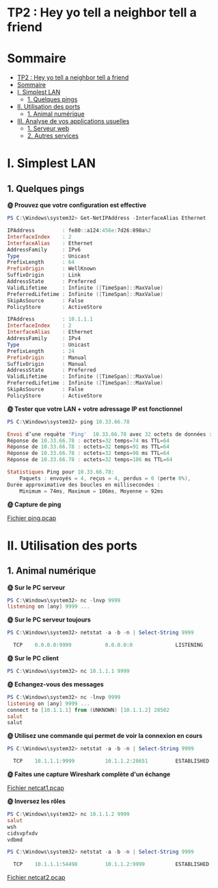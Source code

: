 # TP2 : Hey yo tell a neighbor tell a friend

# Sommaire

- [TP2 : Hey yo tell a neighbor tell a friend](#tp2--hey-yo-tell-a-neighbor-tell-a-friend)
- [Sommaire](#sommaire)
- [I. Simplest LAN](#i-simplest-lan)
  - [1. Quelques pings](#1-quelques-pings)
- [II. Utilisation des ports](#ii-utilisation-des-ports)
  - [1. Animal numérique](#1-animal-numérique)
- [III. Analyse de vos applications usuelles](#iii-analyse-de-vos-applications-usuelles)
  - [1. Serveur web](#1-serveur-web)
  - [2. Autres services](#2-autres-services)


# I. Simplest LAN

## 1. Quelques pings

**🌞 Prouvez que votre configuration est effective**

```powershell
PS C:\Windows\system32> Get-NetIPAddress -InterfaceAlias Ethernet

IPAddress         : fe80::a124:456e:7d26:898a%2
InterfaceIndex    : 2
InterfaceAlias    : Ethernet
AddressFamily     : IPv6
Type              : Unicast
PrefixLength      : 64
PrefixOrigin      : WellKnown
SuffixOrigin      : Link
AddressState      : Preferred
ValidLifetime     : Infinite ([TimeSpan]::MaxValue)
PreferredLifetime : Infinite ([TimeSpan]::MaxValue)
SkipAsSource      : False
PolicyStore       : ActiveStore

IPAddress         : 10.1.1.1
InterfaceIndex    : 2
InterfaceAlias    : Ethernet
AddressFamily     : IPv4
Type              : Unicast
PrefixLength      : 24
PrefixOrigin      : Manual
SuffixOrigin      : Manual
AddressState      : Preferred
ValidLifetime     : Infinite ([TimeSpan]::MaxValue)
PreferredLifetime : Infinite ([TimeSpan]::MaxValue)
SkipAsSource      : False
PolicyStore       : ActiveStore
```

**🌞 Tester que votre LAN + votre adressage IP est fonctionnel**

```powershell
PS C:\Windows\system32> ping 10.33.66.78

Envoi d’une requête 'Ping'  10.33.66.78 avec 32 octets de données :
Réponse de 10.33.66.78 : octets=32 temps=74 ms TTL=64
Réponse de 10.33.66.78 : octets=32 temps=91 ms TTL=64
Réponse de 10.33.66.78 : octets=32 temps=98 ms TTL=64
Réponse de 10.33.66.78 : octets=32 temps=106 ms TTL=64

Statistiques Ping pour 10.33.66.78:
    Paquets : envoyés = 4, reçus = 4, perdus = 0 (perte 0%),
Durée approximative des boucles en millisecondes :
    Minimum = 74ms, Maximum = 106ms, Moyenne = 92ms
```

**🌞 Capture de ping**

[Fichier ping.pcap](ping.pcap)

# II. Utilisation des ports

## 1. Animal numérique

**🌞 Sur le PC serveur**

```powershell
PS C:\Windows\system32> nc -lnvp 9999
listening on [any] 9999 ...
```

**🌞 Sur le PC serveur toujours**
```powershell
PS C:\Windows\system32> netstat -a -b -n | Select-String 9999

  TCP    0.0.0.0:9999           0.0.0.0:0              LISTENING

```

**🌞 Sur le PC client**

```powershell
PS C:\Windows\system32> nc 10.1.1.1 9999
```

**🌞 Echangez-vous des messages**

```powershell
PS C:\Windows\system32> nc -lnvp 9999
listening on [any] 9999 ...
connect to [10.1.1.1] from (UNKNOWN) [10.1.1.2] 28502
salut
salut
```

**🌞 Utilisez une commande qui permet de voir la connexion en cours**

```powershell
PS C:\Windows\system32> netstat -a -b -n | Select-String 9999

  TCP    10.1.1.1:9999          10.1.1.2:28651         ESTABLISHED
```

**🌞 Faites une capture Wireshark complète d'un échange**

[Fichier netcat1.pcap](netcat1.pcap)

**🌞 Inversez les rôles**

```powershell
PS C:\Windows\system32> nc 10.1.1.2 9999
salut
wsh
cidsvpfxdv
vdbmd
```

```powershell
PS C:\Windows\system32> netstat -a -b -n | Select-String 9999

  TCP    10.1.1.1:54498         10.1.1.2:9999          ESTABLISHED
```

[Fichier netcat2.pcap](netcat2.pcap)
